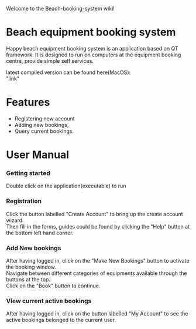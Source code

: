 Welcome to the Beach-booking-system wiki!
# Beach equipment booking system 
Happy beach equipment booking system is an application based on QT framework. It is designed to run on computers at the equipment booking centre, provide simple self services.

latest compiled version can be found here(MacOS):   
"link"

# Features 
* Registering new account
* Adding new bookings,
* Query current bookings.  

# User Manual 
### Getting started 
Double click on the application(executable) to run

### Registration 
Click the button labelled "Create Account" to bring up the create account wizard.  
Then fill in the forms, guides could be found by clicking the "Help" button at the bottom left hand corner. 

### Add New bookings 
After having logged in, click on the "Make New Bookings" button to activate the booking window.  
Navigate between different categories of equipments available through the buttons at the top.  
Click on the "Book" button to continue. 

### View current active bookings
After having logged in, click on the button labelled "My Account" to see the active bookings belonged to the current user. 


